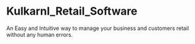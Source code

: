 # KulkarnI_Retail_Software
An Easy and Intuitive way to manage your business and customers retail without any human errors.
